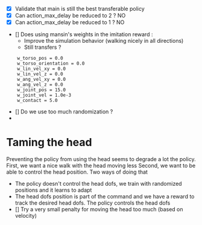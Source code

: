 - [X] Validate that main is still the best transferable policy
- [X] Can action_max_delay be reduced to 2 ? NO
- [X] Can action_max_delay be reduced to 1 ? NO
- [] Does using mansin's weights in the imitation reward :
  - Improve the simulation behavior (walking nicely in all directions)
  - Still transfers ? 
```
    w_torso_pos = 0.0
    w_torso_orientation = 0.0
    w_lin_vel_xy = 0.0
    w_lin_vel_z = 0.0
    w_ang_vel_xy = 0.0
    w_ang_vel_z = 0.0
    w_joint_pos = 15.0
    w_joint_vel = 1.0e-3
    w_contact = 5.0
```
- [] Do we use too much randomization ? 
- 
# Taming the head
Preventing the policy from using the head seems to degrade a lot the policy. 
First, we want a nice walk with the head moving less
Second, we want to be able to control the head position. Two ways of doing that
  - The policy doesn't control the head dofs, we train with randomized positions and it learns to adapt
  - The head dofs position is part of the command and we have a reward to track the desired head dofs. The policy controls the head dofs
- [] Try a very small penalty for moving the head too much (based on velocity)